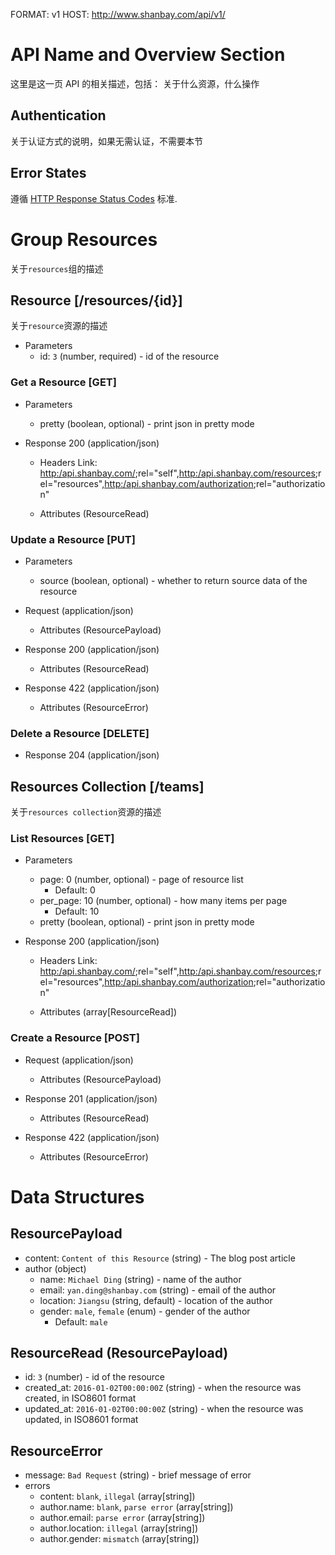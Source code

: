 FORMAT: v1
HOST: http://www.shanbay.com/api/v1/

# API Name and Overview Section

这里是这一页 API 的相关描述，包括： 关于什么资源，什么操作

## Authentication

关于认证方式的说明，如果无需认证，不需要本节

## Error States

遵循 [HTTP Response Status Codes](https://github.com/for-GET/know-your-http-well/blob/master/status-codes.md) 标准.

# Group Resources

关于`resources`组的描述

## Resource [/resources/{id}]

关于`resource`资源的描述

+ Parameters
  + id: `3` (number, required) - id of the resource

### Get a Resource [GET]

+ Parameters
  + pretty (boolean, optional) - print json in pretty mode

+ Response 200 (application/json)
  + Headers
    Link: <http:/api.shanbay.com/>;rel="self",<http:/api.shanbay.com/resources>;rel="resources",<http:/api.shanbay.com/authorization>;rel="authorization"

  + Attributes (ResourceRead)

### Update a Resource [PUT]

+ Parameters
  + source (boolean, optional) - whether to return source data of the resource

+ Request (application/json)
  + Attributes (ResourcePayload)

+ Response 200 (application/json)
  + Attributes (ResourceRead)

+ Response 422 (application/json)
  + Attributes (ResourceError)

### Delete a Resource [DELETE]

+ Response 204 (application/json)


## Resources Collection [/teams]

关于`resources collection`资源的描述

### List Resources [GET]

+ Parameters
  + page: 0 (number, optional) - page of resource list
    + Default: 0
  + per_page: 10 (number, optional) - how many items per page
    + Default: 10
  + pretty (boolean, optional) - print json in pretty mode

+ Response 200 (application/json)
  + Headers
    Link: <http:/api.shanbay.com/>;rel="self",<http:/api.shanbay.com/resources>;rel="resources",<http:/api.shanbay.com/authorization>;rel="authorization"

  + Attributes (array[ResourceRead])

### Create a Resource [POST]

+ Request (application/json)
  + Attributes (ResourcePayload)

+ Response 201 (application/json)
  + Attributes (ResourceRead)

+ Response 422 (application/json)
  + Attributes (ResourceError)

# Data Structures

## ResourcePayload
+ content: `Content of this Resource` (string) - The blog post article
+ author (object)
  + name: `Michael Ding` (string) - name of the author
  + email: `yan.ding@shanbay.com` (string) - email of the author
  + location: `Jiangsu` (string, default) - location of the author
  + gender: `male`, `female` (enum) - gender of the author
    - Default: `male`

## ResourceRead (ResourcePayload)
+ id: `3` (number) - id of the resource
+ created_at: `2016-01-02T00:00:00Z` (string) - when the resource was created, in ISO8601 format
+ updated_at: `2016-01-02T00:00:00Z` (string) - when the resource was updated, in ISO8601 format

## ResourceError
+ message: `Bad Request` (string) - brief message of error
+ errors
  + content: `blank`, `illegal` (array[string])
  + author.name: `blank`, `parse error` (array[string])
  + author.email: `parse error` (array[string])
  + author.location: `illegal` (array[string])
  + author.gender: `mismatch` (array[string])
